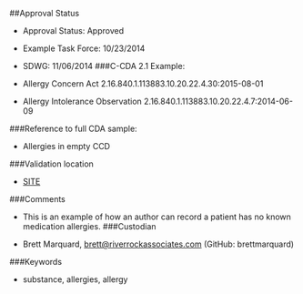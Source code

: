 ##Approval Status 

* Approval Status: Approved
* Example Task Force: 10/23/2014
* SDWG: 11/06/2014
###C-CDA 2.1 Example: 

* Allergy Concern Act 2.16.840.1.113883.10.20.22.4.30:2015-08-01

* Allergy Intolerance Observation 2.16.840.1.113883.10.20.22.4.7:2014-06-09

###Reference to full CDA sample:
* Allergies in empty CCD


###Validation location

* [SITE](https://sitenv.org/c-cda-validator)


###Comments

* This is an example of how an author can record a patient has no known medication allergies.
###Custodian

* Brett Marquard, brett@riverrockassociates.com (GitHub: brettmarquard)



###Keywords

* substance, allergies, allergy
